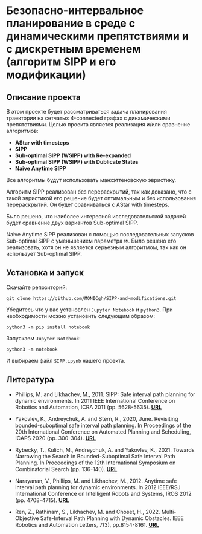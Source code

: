 # Безопасно-интервальное планирование в среде с динамическими препятствиями и с дискретным временем (алгоритм SIPP и его модификации)

## Описание проекта

В этом проекте будет рассматриваться задача планирования траектории на сетчатых 4-connected графах с динамическими препятствиями. Целью проекта является реализация и/или сравнение алгоритмов:
- **AStar with timesteps**
- **SIPP**
- **Sub-optimal SIPP (WSIPP) with Re-expanded**
- **Sub-optimal SIPP (WSIPP) with Dublicate States**
- **Naive Anytime SIPP**

Все алгоритмы будут использовать манхэттеновскую эвристикy.

Алгоритм SIPP реализован без перераскрытий, так как доказано, что с такой эвристикой его решение будет оптимальным и без использования перераскрытий. Он будет сравниваться с AStar with timesteps.

Было решено, что наиболее интересной исследовательской задачей будет сравнение двух вариантов Sub-optimal SIPP.

Naive Anytime SIPP реализован с помощью последовательных запусков Sub-optimal SIPP с уменьшением параметра *w*. Было решено его реализовать, хотя он не является серьезным алгоритмом, так как он использует Sub-optimal SIPP.

## Установка и запуск

Скачайте репозиторий:
```Console
git clone https://github.com/MONICgh/SIPP-and-modifications.git
```

Убедитесь что у вас установлен `Jupyter Notebook` и `python3`. При необходимости можно установить следующим образом:
```Console
python3 -m pip install notebook
```

Запускаем `Jupyter Notebook`:
```Console
python3 -m notebook
```

И выбираем файл `SIPP.ipynb` нашего проекта.


## Литература

- Phillips, M. and Likhachev, M., 2011. SIPP: Safe interval path planning for dynamic environments. In 2011 IEEE International Conference on Robotics and Automation, ICRA 2011  (pp. 5628-5635). [**URL**](http://www.cs.cmu.edu/~maxim/files/sipp_icra11.pdf)

- Yakovlev, K., Andreychuk, A. and Stern, R., 2020, June. Revisiting bounded-suboptimal safe interval path planning. In Proceedings of the 20th International Conference on Automated Planning and Scheduling, ICAPS 2020 (pp. 300-304). [**URL**](https://ojs.aaai.org/index.php/ICAPS/article/download/6674/6528)

- Rybecky, T., Kulich, M., Andreychuk, A. and Yakovlev, K., 2021. Towards Narrowing the Search in Bounded-Suboptimal Safe Interval Path Planning. In Proceedings of the 12th International Symposium on Combinatorial Search (pp. 136-140). [**URL**](https://ojs.aaai.org/index.php/SOCS/article/download/18562/18351)

- Narayanan, V., Phillips, M. and Likhachev, M., 2012. Anytime safe interval path planning for dynamic environments. In 2012 IEEE/RSJ International Conference on Intelligent Robots and Systems, IROS 2012 (pp. 4708-4715). [**URL**](http://www.ri.cmu.edu/pub_files/2012/10/asipp_iros12.pdf)

- Ren, Z., Rathinam, S., Likhachev, M. and Choset, H., 2022. Multi-Objective Safe-Interval Path Planning with Dynamic Obstacles. IEEE Robotics and Automation Letters, 7(3), pp.8154-8161. [**URL**](https://www.ri.cmu.edu/app/uploads/2022/07/ren22_mosipp_RAL_IROS22.pdf)
